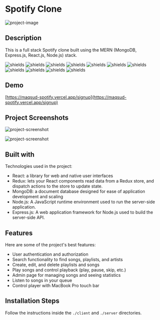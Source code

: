 # Spotify Clone

![project-image](https://i.ibb.co/BCQWZhs/Screenshot-2023-10-01-at-8-20-18-pm.png)

## Description

This is a full stack Spotify clone built using the MERN (MongoDB, Express.js, React.js, Node.js) stack.

![shields](https://img.shields.io/badge/Node.js-43853D?style=for-the-badge&logo=node.js&logoColor=white)
![shields](https://img.shields.io/badge/Sass-CC6699?style=for-the-badge&logo=sass&logoColor=white)
![shields](https://img.shields.io/badge/Express.js-404D59?style=for-the-badge)
![shields](https://img.shields.io/badge/React-20232A?style=for-the-badge&logo=react&logoColor=61DAFB)
![shields](https://img.shields.io/badge/Redux-593D88?style=for-the-badge&logo=redux&logoColor=white)
![shields](https://img.shields.io/badge/React_Router-CA4245?style=for-the-badge&logo=react-router&logoColor=white)
![shields](https://img.shields.io/badge/MongoDB-4EA94B?style=for-the-badge&logo=mongodb&logoColor=white)
![shields](https://img.shields.io/badge/Vercel-000000?style=for-the-badge&logo=vercel&logoColor=white)
![shields](https://img.shields.io/badge/WebStorm-000000?style=for-the-badge&logo=WebStorm&logoColor=white)
![shields](https://img.shields.io/badge/eslint-3A33D1?style=for-the-badge&logo=eslint&logoColor=white)
![shields](https://img.shields.io/badge/prettier-1A2C34?style=for-the-badge&logo=prettier&logoColor=F7BA3E)

## Demo

[https://maqsud-spotify.vercel.app/signup](https://maqsud-spotify.vercel.app/signup)

## Project Screenshots

![project-screenshot](https://i.ibb.co/QCLvSyX/Screenshot-2023-10-01-at-8-31-15-pm.png)

![project-screenshot](https://i.ibb.co/FD9b02f/Screenshot-2023-10-01-at-8-30-58-pm.png)

## Built with

Technologies used in the project:

- React: a library for web and native user interfaces
- Redux: lets your React components read data from a Redux store, and dispatch actions to the store to update state.
- MongoDB: a document database designed for ease of application development and scaling
- Node.js: A JavaScript runtime environment used to run the server-side application.
- Express.js: A web application framework for Node.js used to build the server-side API.

## Features

Here are some of the project's best features:

- User authentication and authorization
- Search functionality to find songs, playlists, and artists
- Create, edit, and delete playlists and songs
- Play songs and control playback (play, pause, skip, etc.)
- Admin page for managing songs and seeing statistics
- Listen to songs in your queue
- Control player with MacBook Pro touch bar

## Installation Steps

Follow the instructions inside the `./client` and `./server` directories.